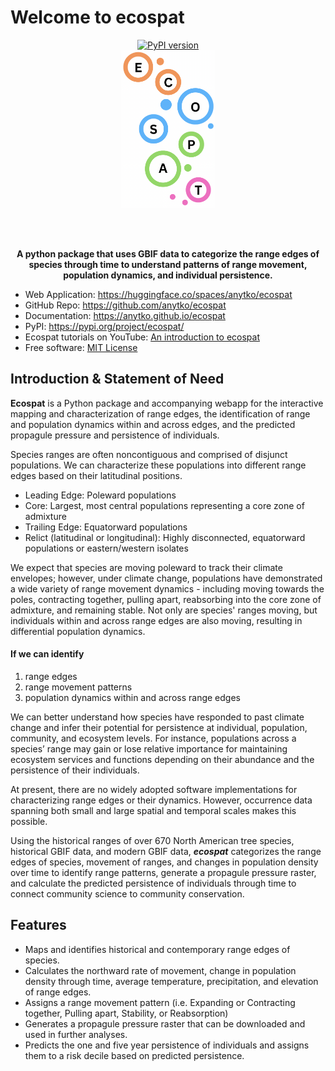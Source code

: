 # Welcome to ecospat

<div align="center">

  <a href="https://pypi.python.org/pypi/ecospat">
    <img src="https://img.shields.io/pypi/v/ecospat.svg" alt="PyPI version"/>
  </a>

  <br/>

  <a href="https://raw.githubusercontent.com/anytko/ecospat/master/images/logo.png">
    <img src="https://raw.githubusercontent.com/anytko/ecospat/master/images/logo.png" alt="logo" width="150"/>
  </a>

  <br/><br/>

  <strong>A python package that uses GBIF data to categorize the range edges of species through time to understand patterns of range movement, population dynamics, and individual persistence.</strong>

</div>

-   Web Application: <https://huggingface.co/spaces/anytko/ecospat>
-   GitHub Repo: <https://github.com/anytko/ecospat>
-   Documentation: <https://anytko.github.io/ecospat>
-   PyPI: <https://pypi.org/project/ecospat/>
-   Ecospat tutorials on YouTube: <a href="https://youtu.be/kFqi0BIAuZM" target="_blank">An introduction to ecospat</a>
-   Free software: <a href="https://opensource.org/license/MIT" target="_blank">MIT License</a>

## Introduction & Statement of Need
**Ecospat** is a Python package and accompanying webapp for the interactive mapping and characterization of range edges, the identification of range and population dynamics within and across edges, and the predicted propagule pressure and persistence of individuals.

Species ranges are often noncontiguous and comprised of disjunct populations. We can characterize these populations into different range edges based on their latitudinal positions.
- Leading Edge: Poleward populations
- Core: Largest, most central populations representing a core zone of admixture
- Trailing Edge: Equatorward populations
- Relict (latitudinal or longitudinal): Highly disconnected, equatorward populations or eastern/western isolates

We expect that species are moving poleward to track their climate envelopes; however, under climate change, populations have demonstrated a wide variety of range movement dynamics - including moving towards the poles, contracting together, pulling apart, reabsorbing into the core zone of admixture, and remaining stable. Not only are species' ranges moving, but individuals within and across range edges are also moving, resulting in differential population dynamics.

#### If we can identify
1. range edges
2. range movement patterns
3. population dynamics within and across range edges

We can better understand how species have responded to past climate change and infer their potential for persistence at individual, population, community, and ecosystem levels. For instance, populations across a species’ range may gain or lose relative importance for maintaining ecosystem services and functions depending on their abundance and the persistence of their individuals.

At present, there are no widely adopted software implementations for characterizing range edges or their dynamics. However, occurrence data spanning both small and large spatial and temporal scales makes this possible.

Using the historical ranges of over 670 North American tree species, historical GBIF data, and modern GBIF data, **_ecospat_** categorizes the range edges of species, movement of ranges, and changes in population density over time to identify range patterns, generate a propagule pressure raster, and calculate the predicted persistence of individuals through time to connect community science to community conservation.

## Features

-   Maps and identifies historical and contemporary range edges of species.
-   Calculates the northward rate of movement, change in population density through time, average temperature, precipitation, and elevation of range edges.
-   Assigns a range movement pattern (i.e. Expanding or Contracting together, Pulling apart, Stability, or Reabsorption)
-   Generates a propagule pressure raster that can be downloaded and used in further analyses.
-   Predicts the one and five year persistence of individuals and assigns them to a risk decile based on predicted persistence.